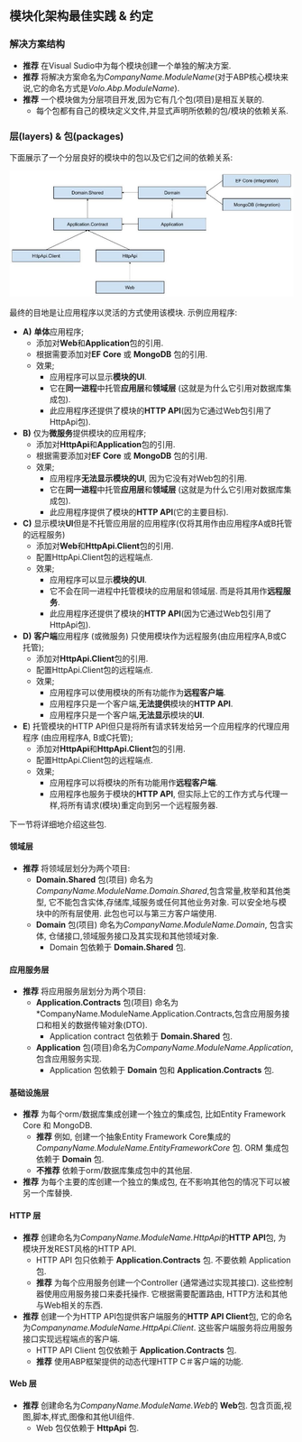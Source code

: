 ﻿## 模块化架构最佳实践 & 约定

### 解决方案结构

* **推荐** 在Visual Sudio中为每个模块创建一个单独的解决方案.
* **推荐** 将解决方案命名为*CompanyName.ModuleName*(对于ABP核心模块来说,它的命名方式是*Volo.Abp.ModuleName*).
* **推荐** 一个模块做为分层项目开发,因为它有几个包(项目)是相互关联的.
  * 每个包都有自己的模块定义文件,并显式声明所依赖的包/模块的依赖关系.

### 层(layers) & 包(packages)

下面展示了一个分层良好的模块中的包以及它们之间的依赖关系:

![module-layers-and-packages](../images/module-layers-and-packages.jpg)

最终的目地是让应用程序以灵活的方式使用该模块. 示例应用程序:

* **A)** **单体**应用程序;
  * 添加对**Web**和**Application**包的引用.
  * 根据需要添加对**EF Core** 或 **MongoDB** 包的引用.
  * 效果;
    * 应用程序可以显示**模块的UI**.
    * 它在**同一进程**中托管**应用层**和**领域层** (这就是为什么它引用对数据库集成包).
    * 此应用程序还提供了模块的**HTTP API**(因为它通过Web包引用了HttpApi包).
* **B)** 仅为**微服务**提供模块的应用程序;
  * 添加对**HttpApi**和**Application**包的引用.
  * 根据需要添加对**EF Core** 或 **MongoDB** 包的引用.
  * 效果;
    * 应用程序**无法显示模块的UI**, 因为它没有对Web包的引用.
    * 它在**同一进程**中托管**应用层**和**领域层** (这就是为什么它引用对数据库集成包).
    * 此应用程序提供了模块的**HTTP API**(它的主要目标).
* **C)** 显示模块**UI**但是不托管应用层的应用程序(仅将其用作由应用程序A或B托管的远程服务)
  * 添加对**Web**和**HttpApi.Client**包的引用.
  * 配置HttpApi.Client包的远程端点.
  * 效果;
    * 应用程序可以显示**模块的UI**.
    * 它不会在同一进程中托管模块的应用层和领域层. 而是将其用作**远程服务**.
    * 此应用程序还提供了模块的**HTTP API**(因为它通过Web包引用了HttpApi包).
* **D)** **客户端**应用程序 (或微服务) 只使用模块作为远程服务(由应用程序A,B或C托管);
  * 添加对**HttpApi.Client**包的引用.
  * 配置HttpApi.Client包的远程端点.
  * 效果;
    * 应用程序可以使用模块的所有功能作为**远程客户端**.
    * 应用程序只是一个客户端,**无法提供**模块的**HTTP API**.
    * 应用程序只是一个客户端,**无法显示**模块的**UI**.
* **E**) 托管模块的HTTP API但只是将所有请求转发给另一个应用程序的代理应用程序 (由应用程序A, B或C托管);
  * 添加对**HttpApi**和**HttpApi.Client**包的引用.
  * 配置HttpApi.Client包的远程端点.
  * 效果;
    * 应用程序可以将模块的所有功能用作**远程客户端**.
    * 应用程序也服务于模块的**HTTP API**, 但实际上它的工作方式与代理一样,将所有请求(模块)重定向到另一个远程服务器.

下一节将详细地介绍这些包.

#### 领域层

* **推荐** 将领域层划分为两个项目:
  * **Domain.Shared** 包(项目) 命名为*CompanyName.ModuleName.Domain.Shared*,包含常量,枚举和其他类型, 它不能包含实体,存储库,域服务或任何其他业务对象. 可以安全地与模块中的所有层使用. 此包也可以与第三方客户端使用.
  * **Domain** 包(项目) 命名为*CompanyName.ModuleName.Domain*, 包含实体, 仓储接口,领域服务接口及其实现和其他领域对象.
    * Domain 包依赖于 **Domain.Shared** 包.

#### 应用服务层

* **推荐** 将应用服务层划分为两个项目:
  * **Application.Contracts** 包(项目) 命名为*CompanyName.ModuleName.Application.Contracts,包含应用服务接口和相关的数据传输对象(DTO).
    * Application contract 包依赖于 **Domain.Shared** 包.
  * **Application** 包(项目)命名为*CompanyName.ModuleName.Application*,包含应用服务实现.
    * Application 包依赖于 **Domain** 包和 **Application.Contracts** 包.

#### 基础设施层

* **推荐** 为每个orm/数据库集成创建一个独立的集成包, 比如Entity Framework Core 和 MongoDB.
  * **推荐** 例如, 创建一个抽象Entity Framework Core集成的*CompanyName.ModuleName.EntityFrameworkCore* 包. ORM 集成包依赖于 **Domain** 包.
  * **不推荐** 依赖于orm/数据库集成包中的其他层.
* **推荐** 为每个主要的库创建一个独立的集成包, 在不影响其他包的情况下可以被另一个库替换.

#### HTTP 层

* **推荐** 创建命名为*CompanyName.ModuleName.HttpApi*的**HTTP API**包, 为模块开发REST风格的HTTP API.
  * HTTP API 包只依赖于 **Application.Contracts** 包. 不要依赖 Application 包.
  * **推荐** 为每个应用服务创建一个Controller (通常通过实现其接口). 这些控制器使用应用服务接口来委托操作. 它根据需要配置路由, HTTP方法和其他与Web相关的东西.
* **推荐** 创建一个为HTTP API包提供客户端服务的**HTTP API Client**包, 它的命名为*Companyname.ModuleName.HttpApi.Client*. 这些客户端服务将应用服务接口实现远程端点的客户端.
  * HTTP API Client 包仅依赖于 **Application.Contracts** 包.
  * **推荐** 使用ABP框架提供的动态代理HTTP C＃客户端的功能.

#### Web 层

* **推荐** 创建命名为*CompanyName.ModuleName.Web*的 **Web**包. 包含页面,视图,脚本,样式,图像和其他UI组件.
  * Web 包仅依赖于 **HttpApi** 包.